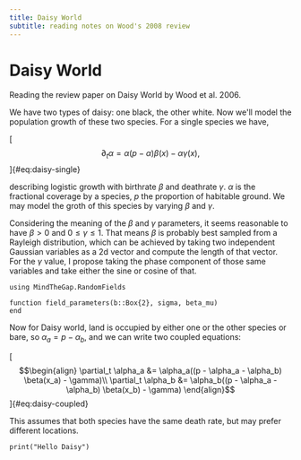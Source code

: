 ```yaml
---
title: Daisy World
subtitle: reading notes on Wood's 2008 review
---
```


# Daisy World
Reading the review paper on Daisy World by Wood et al. 2006.

We have two types of daisy: one black, the other white. Now we'll model the population growth of these two species. For a single species we have,

[$$\partial_t \alpha = \alpha(p - \alpha)\beta(x) - \alpha \gamma(x),$$]{#eq:daisy-single}

describing logistic growth with birthrate $\beta$ and deathrate $\gamma$. $\alpha$ is the fractional coverage by a species, $p$ the proportion of habitable ground. We may model the groth of this species by varying $\beta$ and $\gamma$.

Considering the meaning of the $\beta$ and $\gamma$ parameters, it seems reasonable to have $\beta > 0$ and $0 \le \gamma \le 1$. That means $\beta$ is probably best sampled from a Rayleigh distribution, which can be achieved by taking two independent Gaussian variables as a 2d vector and compute the length of that vector. For the $\gamma$ value, I propose taking the phase component of those same variables and take either the sine or cosine of that.

``` {.julia file=src/Daisy/SingleSpecies.jl}
using MindTheGap.RandomFields

function field_parameters(b::Box{2}, sigma, beta_mu)
end
```

Now for Daisy world, land is occupied by either one or the other species or bare, so $\alpha_a = p - \alpha_b$, and we can write two coupled equations:

[$$\begin{align}
\partial_t \alpha_a &= \alpha_a((p - \alpha_a - \alpha_b) \beta(x_a) - \gamma)\\
\partial_t \alpha_b &= \alpha_b((p - \alpha_a - \alpha_b) \beta(x_b) - \gamma)
\end{align}$$]{#eq:daisy-coupled}

This assumes that both species have the same death rate, but may prefer different locations.

``` {.julia file=src/Daisy.jl}
print("Hello Daisy")
```
